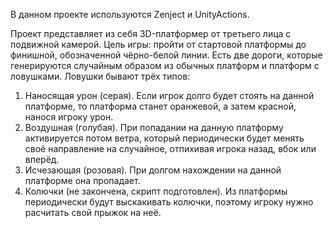 В данном проекте используются Zenject и UnityActions.

Проект представляет из себя 3D-платформер от третьего лица с подвижной камерой.
Цель игры: пройти от стартовой платформы до финишной, обозначенной чёрно-белой линии. Есть две дороги, которые генерируются случайным образом из обычных платформ и платформ с ловушками. Ловушки бывают трёх типов:
1. Наносящая урон (серая). Если игрок долго будет стоять на данной платформе, то платформа станет оранжевой, а затем красной, нанося игроку урон.
2. Воздушная (голубая). При попадании на данную платформу активируется потом ветра, который периодически будет менять своё направление на случайное, отпихивая игрока назад, вбок или вперёд.
3. Исчезающая (розовая). При долгом нахождении на данной платформе она пропадает.
4. Колючки (не закончена, скрипт подготовлен). Из платформы периодически будут выскакивать колючки, поэтому игроку нужно расчитать свой прыжок на неё.
